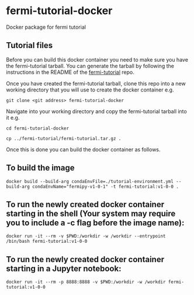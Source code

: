 # fermi-tutorial-docker
Docker package for fermi tutorial

## Tutorial files
Before you can build this docker container you need to make sure you have the fermi-tutorial tarball. You can generate the tarball by following the instructions in the README of the [fermi-tutorial](https://github.com/durhamgamma/fermi-tutorial) repo.

Once you have created the fermi-tutorial tarball, clone this repo into a new working directory that you will use to create the docker container e.g.

```git clone <git address> fermi-tutorial-docker```

Navigate into your working directory and copy the fermi-tutorial tarball into it e.g.

```cd fermi-tutorial-docker```

```cp ../fermi-tutorial/fermi-tutorial.tar.gz .```

Once this is done you can build the docker container as follows.

## To build the image
```docker build --build-arg condaEnvFile=./tutorial-environment.yml --build-arg condaEnvName="fermipy-v1-0-1" -t fermi-tutorial:v1-0-0 .```

## To run the newly created docker container starting in the shell (Your system may require you to include a -c flag before the image name):
```docker run -it --rm -v $PWD:/workdir -w /workdir --entrypoint /bin/bash fermi-tutorial:v1-0-0```

## To run the newly created docker container starting in a Jupyter notebook:
```docker run -it --rm -p 8888:8888 -v $PWD:/workdir -w /workdir fermi-tutorial:v1-0-0```

